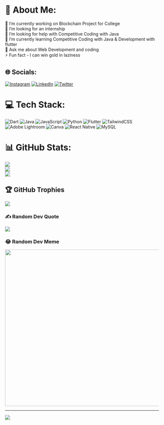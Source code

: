 # 💫 About Me:
🔭 I’m currently working on Blockchain Project for College<br>👯 I’m looking for an internship <br>🤝 I’m looking for help with Competitive Coding with Java<br>🌱 I’m currently learning Competitive Coding with Java &  Development with flutter<br>💬 Ask me about Web Development and coding<br>⚡ Fun fact - I can win gold in laziness


## 🌐 Socials:
[![Instagram](https://img.shields.io/badge/Instagram-%23E4405F.svg?logo=Instagram&logoColor=white)](https://instagram.com/_saksham_bajpai) [![LinkedIn](https://img.shields.io/badge/LinkedIn-%230077B5.svg?logo=linkedin&logoColor=white)](https://www.linkedin.com/in/saksham-bajpai-850041201/) [![Twitter](https://img.shields.io/badge/Twitter-%231DA1F2.svg?logo=Twitter&logoColor=white)](https://twitter.com/_saksham_bajpai) 

# 💻 Tech Stack:
![Dart](https://img.shields.io/badge/dart-%230175C2.svg?style=for-the-badge&logo=dart&logoColor=white) ![Java](https://img.shields.io/badge/java-%23ED8B00.svg?style=for-the-badge&logo=java&logoColor=white) ![JavaScript](https://img.shields.io/badge/javascript-%23323330.svg?style=for-the-badge&logo=javascript&logoColor=%23F7DF1E) ![Python](https://img.shields.io/badge/python-3670A0?style=for-the-badge&logo=python&logoColor=ffdd54) ![Flutter](https://img.shields.io/badge/Flutter-%2302569B.svg?style=for-the-badge&logo=Flutter&logoColor=white) ![TailwindCSS](https://img.shields.io/badge/tailwindcss-%2338B2AC.svg?style=for-the-badge&logo=tailwind-css&logoColor=white) ![Adobe Lightroom](https://img.shields.io/badge/Adobe%20Lightroom-31A8FF.svg?style=for-the-badge&logo=Adobe%20Lightroom&logoColor=white) ![Canva](https://img.shields.io/badge/Canva-%2300C4CC.svg?style=for-the-badge&logo=Canva&logoColor=white) ![React Native](https://img.shields.io/badge/react_native-%2320232a.svg?style=for-the-badge&logo=react&logoColor=%2361DAFB) ![MySQL](https://img.shields.io/badge/mysql-%2300f.svg?style=for-the-badge&logo=mysql&logoColor=white)
# 📊 GitHub Stats:
![](https://github-readme-stats.vercel.app/api?username=Saksham-Bajpai&theme=radical&hide_border=false&include_all_commits=true&count_private=true)<br/>
![](https://github-readme-streak-stats.herokuapp.com/?user=Saksham-Bajpai&theme=radical&hide_border=false)<br/>
![](https://github-readme-stats.vercel.app/api/top-langs/?username=Saksham-Bajpai&theme=radical&hide_border=false&include_all_commits=true&count_private=true&layout=compact)

## 🏆 GitHub Trophies
![](https://github-profile-trophy.vercel.app/?username=Saksham-Bajpai&theme=discord&no-frame=false&no-bg=true&margin-w=4)

### ✍️ Random Dev Quote
![](https://quotes-github-readme.vercel.app/api?type=horizontal&theme=radical)

### 😂 Random Dev Meme
<img src="https://random-memer.herokuapp.com/" width="512px"/>

---
[![](https://visitcount.itsvg.in/api?id=Saksham-Bajpai&icon=6&color=0)](https://visitcount.itsvg.in)

<!-- Proudly created with GPRM ( https://gprm.itsvg.in ) -->
